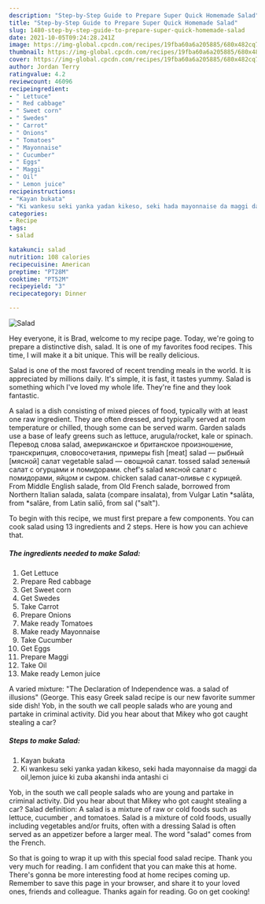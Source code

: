 ```yaml
---
description: "Step-by-Step Guide to Prepare Super Quick Homemade Salad"
title: "Step-by-Step Guide to Prepare Super Quick Homemade Salad"
slug: 1480-step-by-step-guide-to-prepare-super-quick-homemade-salad
date: 2021-10-05T09:24:28.241Z
image: https://img-global.cpcdn.com/recipes/19fba60a6a205885/680x482cq70/salad-recipe-main-photo.jpg
thumbnail: https://img-global.cpcdn.com/recipes/19fba60a6a205885/680x482cq70/salad-recipe-main-photo.jpg
cover: https://img-global.cpcdn.com/recipes/19fba60a6a205885/680x482cq70/salad-recipe-main-photo.jpg
author: Jordan Terry
ratingvalue: 4.2
reviewcount: 46096
recipeingredient:
- " Lettuce"
- " Red cabbage"
- " Sweet corn"
- " Swedes"
- " Carrot"
- " Onions"
- " Tomatoes"
- " Mayonnaise"
- " Cucumber"
- " Eggs"
- " Maggi"
- " Oil"
- " Lemon juice"
recipeinstructions:
- "Kayan bukata"
- "Ki wankesu seki yanka yadan kikeso, seki hada mayonnaise da maggi da oil,lemon juice ki zuba akanshi inda antashi ci"
categories:
- Recipe
tags:
- salad

katakunci: salad 
nutrition: 108 calories
recipecuisine: American
preptime: "PT28M"
cooktime: "PT52M"
recipeyield: "3"
recipecategory: Dinner

---
```



![Salad](https://img-global.cpcdn.com/recipes/19fba60a6a205885/680x482cq70/salad-recipe-main-photo.jpg)

Hey everyone, it is Brad, welcome to my recipe page. Today, we're going to prepare a distinctive dish, salad. It is one of my favorites food recipes. This time, I will make it a bit unique. This will be really delicious.

Salad is one of the most favored of recent trending meals in the world. It is appreciated by millions daily. It's simple, it is fast, it tastes yummy. Salad is something which I've loved my whole life. They're fine and they look fantastic.

A salad is a dish consisting of mixed pieces of food, typically with at least one raw ingredient. They are often dressed, and typically served at room temperature or chilled, though some can be served warm. Garden salads use a base of leafy greens such as lettuce, arugula/rocket, kale or spinach. Перевод слова salad, американское и британское произношение, транскрипция, словосочетания, примеры fish [meat] salad — рыбный [мясной] салат vegetable salad — овощной салат. tossed salad зеленый салат с огурцами и помидорами. chef&#39;s salad мясной салат с помидорами, яйцом и сыром. chicken salad салат-оливье с курицей. From Middle English salade, from Old French salade, borrowed from Northern Italian salada, salata (compare insalata), from Vulgar Latin *salāta, from *salāre, from Latin saliō, from sal (&#34;salt&#34;).


To begin with this recipe, we must first prepare a few components. You can cook salad using 13 ingredients and 2 steps. Here is how you can achieve that.

<!--inarticleads1-->

##### The ingredients needed to make Salad:

1. Get  Lettuce
1. Prepare  Red cabbage
1. Get  Sweet corn
1. Get  Swedes
1. Take  Carrot
1. Prepare  Onions
1. Make ready  Tomatoes
1. Make ready  Mayonnaise
1. Take  Cucumber
1. Get  Eggs
1. Prepare  Maggi
1. Take  Oil
1. Make ready  Lemon juice


A varied mixture: &#34;The Declaration of Independence was. a salad of illusions&#34; (George. This easy Greek salad recipe is our new favorite summer side dish! Yob, in the south we call people salads who are young and partake in criminal activity. Did you hear about that Mikey who got caught stealing a car? 

<!--inarticleads2-->

##### Steps to make Salad:

1. Kayan bukata
1. Ki wankesu seki yanka yadan kikeso, seki hada mayonnaise da maggi da oil,lemon juice ki zuba akanshi inda antashi ci


Yob, in the south we call people salads who are young and partake in criminal activity. Did you hear about that Mikey who got caught stealing a car? Salad definition: A salad is a mixture of raw or cold foods such as lettuce, cucumber , and tomatoes. Salad is a mixture of cold foods, usually including vegetables and/or fruits, often with a dressing Salad is often served as an appetizer before a larger meal. The word &#34;salad&#34; comes from the French. 

So that is going to wrap it up with this special food salad recipe. Thank you very much for reading. I am confident that you can make this at home. There's gonna be more interesting food at home recipes coming up. Remember to save this page in your browser, and share it to your loved ones, friends and colleague. Thanks again for reading. Go on get cooking!
